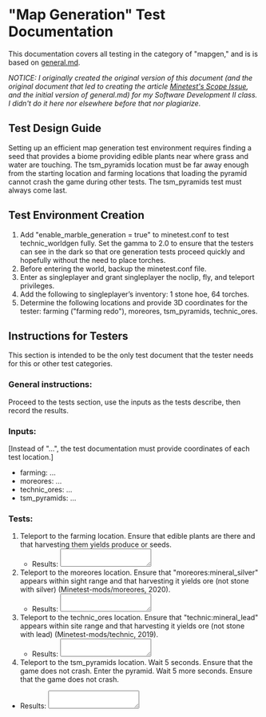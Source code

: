 # "Map Generation" Test Documentation
This documentation covers all testing in the category of "mapgen," and
is is based on
[general.md](https://github.com/poikilos/EnlivenMinetest/blob/master/procedures/testing/general.md).

_NOTICE: I originally created the original version of this document (and
the original document that led to creating the article [Minetest's
Scope Issue](https://poikilos.org/minetest-scope-issue), and the
initial version of general.md) for my Software Development II class. I
didn't do it here nor elsewhere before that nor plagiarize._

## Test Design Guide
Setting up an efficient map generation test environment requires
finding a seed that provides a biome providing edible plants near where
grass and water are touching. The tsm_pyramids location must be far
away enough from the starting location and farming locations that
loading the pyramid cannot crash the game during other tests. The
tsm_pyramids test must always come last.


## Test Environment Creation
1. Add "enable_marble_generation = true" to minetest.conf to test
   technic_worldgen fully. Set the gamma to 2.0 to ensure that the
   testers can see in the dark so that ore generation tests proceed
   quickly and hopefully without the need to place torches.
2. Before entering the world, backup the minetest.conf file.
3. Enter as singleplayer and grant singleplayer the noclip, fly, and
   teleport privileges.
4. Add the following to singleplayer’s inventory: 1 stone hoe, 64
   torches.
5. Determine the following locations and provide 3D coordinates for the
   tester: farming ("farming redo"), moreores, tsm_pyramids,
   technic_ores.


## Instructions for Testers
This section is intended to be the only test document that the tester
needs for this or other test categories.

### General instructions:
Proceed to the tests section, use the inputs as the tests describe,
then record the results.

### Inputs:
[Instead of "...", the test documentation must provide coordinates of
each test location.]
- farming: ...
- moreores: ...
- technic_ores: ...
- tsm_pyramids: ...

### Tests:
1. Teleport to the farming location. Ensure that edible plants are there
   and that harvesting them yields produce or seeds.
   - Results: <textarea name="mapgenTest1Result" form="usrform"></textarea>
2. Teleport to the moreores location. Ensure that
   "moreores:mineral_silver" appears within sight range and that
   harvesting it yields ore (not stone with silver)
   (Minetest-mods/moreores, 2020).
   - Results: <textarea name="mapgenTest2Result" form="usrform"></textarea>
3. Teleport to the technic_ores location. Ensure that
   "technic:mineral_lead" appears within site range and that harvesting
   it yields ore (not stone with lead) (Minetest-mods/technic, 2019).
   - Results: <textarea name="mapgenTest3Result" form="usrform"></textarea>
4. Teleport to the tsm_pyramids location. Wait 5 seconds. Ensure that
   the game does not crash. Enter the pyramid. Wait 5 more seconds.
   Ensure that the game does not crash.
  - Results: <textarea name="mapgenTest4Result" form="usrform"></textarea>
